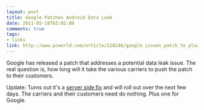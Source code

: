 ```yaml
--- 
layout: post
title: Google Patches Android Data Leak
date: 2011-05-18T03:02:00
comments: true
tags:
- links
link: http://www.pcworld.com/article/228146/google_issues_patch_to_plug_android_data_leaks.html
---
```

Google has released a patch that addresses a potential data leak issue. The real question is, how long will it take the various carriers to push the patch to their customers.

Update: Turns out it's a <a title="Google Android Fix" href="http://blogs.computerworld.com/18308/google_android_security_flaw">server side fix</a> and will roll out over the next few days. The carriers and their customers need do nothing. Plus one for Google.

